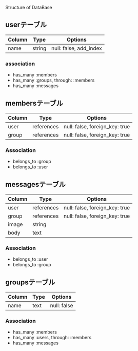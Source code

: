 Structure of DataBase

## userテーブル
|Column|Type|Options|
|------|----|-------|
|name|string|null: false, add_index|

### association
- has_many :members
- has_many :groups, through: :members
- has_many :messages


## membersテーブル
|Column|Type|Options|
|------|----|-------|
|user|references|null: false, foreign_key: true|
|group|references|null: false, foreign_key: true|

### Association
- belongs_to :group
- belongs_to :user


## messagesテーブル
|Column|Type|Options|
|------|----|-------|
|user|references|null: false, foreign_key: true|
|group|references|null: false, foreign_key: true|
|image|string||
|body|text||

### Association
- belongs_to :user
- belongs_to :group


## groupsテーブル
|Column|Type|Options|
|------|----|-------|
|name|text|null: false|

### Association
- has_many :members
- has_many :users, through: :members
- has_many :messages
